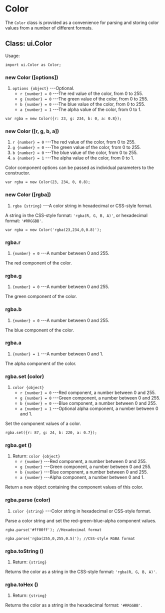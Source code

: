 # Color

The `Color` class is provided as a convenience for parsing and
storing color values from a number of different formats.

## Class: ui.Color

Usage:

~~~
import ui.Color as Color;
~~~

### new Color ([options])
1. `options {object}` ---Optional.
    * `r {number} = 0` ---The red value of the color, from 0 to 255.
    * `g {number} = 0` ---The green value of the color, from 0 to 255.
    * `b {number} = 0` ---The blue value of the color, from 0 to 255.
    * `a {number} = 1` ---The alpha value of the color, from 0 to 1.

~~~
var rgba = new Color({r: 23, g: 234, b: 0, a: 0.8});
~~~

### new Color ([r, g, b, a])
1. `r {number} = 0` ---The red value of the color, from 0 to 255.
2. `g {number} = 0` ---The green value of the color, from 0 to 255.
3. `b {number} = 0` ---The blue value of the color, from 0 to 255.
4. `a {number} = 1` ---The alpha value of the color, from 0 to 1.

Color component options can be passed as individual parameters
to the constructor.

~~~
var rgba = new Color(23, 234, 0, 0.8);
~~~

### new Color ([rgba])
1. `rgba {string}` ---A color string in hexadecimal or CSS-style format.

A string in the CSS-style format: `'rgba(R, G, B, A)'`, or
hexadecimal format: `'#RRGGBB'`.

~~~
var rgba = new Color('rgba(23,234,0,0.8)');
~~~

### rgba.r
1. `{number} = 0` ---A number between 0 and 255.

The red component of the color.

### rgba.g
1. `{number} = 0` ---A number between 0 and 255.

The green component of the color.

### rgba.b
1. `{number} = 0` ---A number between 0 and 255.

The blue component of the color.

### rgba.a
1. `{number} = 1` ---A number between 0 and 1.

The alpha component of the color.

### rgba.set (color)
1. `color {object}`
	* `r {number} = 0` ---Red component, a number between 0 and 255.
	* `g {number} = 0` ---Green component, a number between 0 and 255.
	* `b {number} = 0` ---Blue component, a number between 0 and 255.
	* `a {number} = 1` ---Optional alpha component, a number between 0 and 1.

Set the component values of a color.

~~~
rgba.set({r: 87, g: 24, b: 220, a: 0.7});
~~~

### rgba.get ()
1. Return: `color {object}`
	* `r {number}` ---Red component, a number between 0 and 255.
	* `g {number}` ---Green component, a number between 0 and 255.
	* `b {number}` ---Blue component, a number between 0 and 255.
	* `a {number}` ---Alpha component, a number between 0 and 1.

Return a new object containing the component values of this color.

### rgba.parse (color)
1. `color {string}` ---Color string in hexadecimal or CSS-style format.

Parse a color string and set the red-green-blue-alpha component values.

~~~
rgba.parse('#ff00ff'); //Hexadecimal format

rgba.parse('rgba(255,0,255,0.5)'); //CSS-style RGBA format
~~~

### rgba.toString ()
1. Return: `{string}`

Returns the color as a string in the CSS-style format: `'rgba(R, G, B, A)'`.

### rgba.toHex ()
1. Return: `{string}`

Returns the color as a string in the hexadecimal format: `'#RRGGBB'`.
